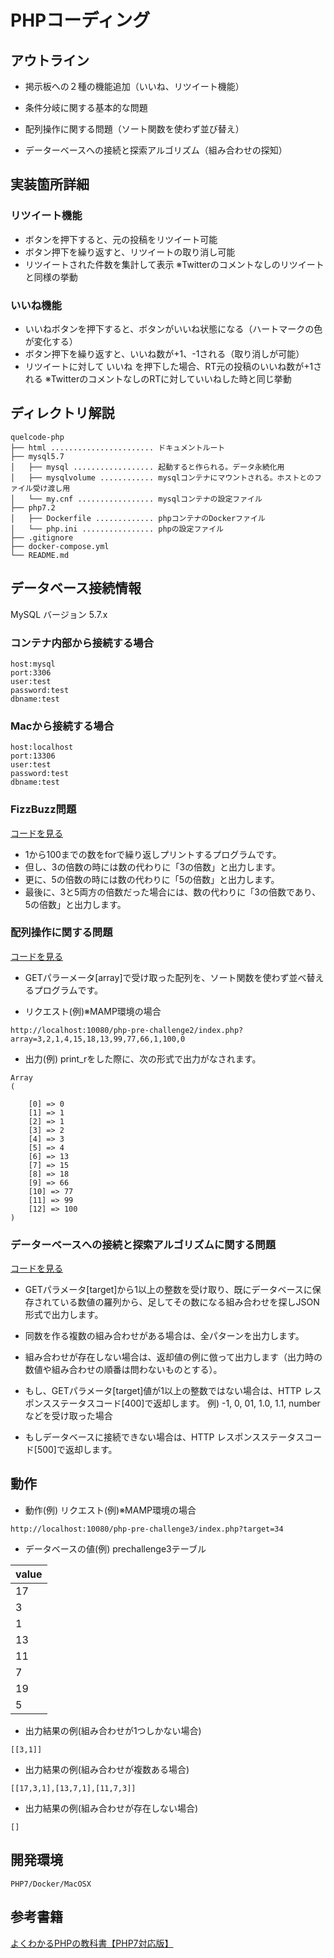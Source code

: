 # PHPコーディング

## アウトライン
- 掲示板への２種の機能追加（いいね、リツイート機能）

- 条件分岐に関する基本的な問題

- 配列操作に関する問題（ソート関数を使わず並び替え）

- データーベースへの接続と探索アルゴリズム（組み合わせの探知）

## 実装箇所詳細

### リツイート機能
- ボタンを押下すると、元の投稿をリツイート可能
- ボタン押下を繰り返すと、リツイートの取り消し可能
- リツイートされた件数を集計して表示
※Twitterのコメントなしのリツイートと同様の挙動

### いいね機能
- いいねボタンを押下すると、ボタンがいいね状態になる（ハートマークの色が変化する）
- ボタン押下を繰り返すと、いいね数が+1、-1される（取り消しが可能）
- リツイートに対して いいね を押下した場合、RT元の投稿のいいね数が+1される
※TwitterのコメントなしのRTに対していいねした時と同じ挙動

## ディレクトリ解説

```
quelcode-php
├── html ....................... ドキュメントルート
├── mysql5.7
│   ├── mysql .................. 起動すると作られる。データ永続化用
│   ├── mysqlvolume ............ mysqlコンテナにマウントされる。ホストとのファイル受け渡し用
│   └── my.cnf ................. mysqlコンテナの設定ファイル
├── php7.2
│   ├── Dockerfile ............. phpコンテナのDockerファイル
│   └── php.ini ................ phpの設定ファイル
├── .gitignore
├── docker-compose.yml
└── README.md
```

## データベース接続情報
MySQL バージョン 5.7.x


### コンテナ内部から接続する場合
```
host:mysql
port:3306
user:test
password:test
dbname:test
```

### Macから接続する場合
```
host:localhost
port:13306
user:test
password:test
dbname:test
```


### FizzBuzz問題

[コードを見る](https://github.com/KakoFujimoto/quelcode-php/blob/feature/php-pre-challenge1/html/php-pre-challenge1/index.php)

- 1から100までの数をforで繰り返しプリントするプログラムです。
- 但し、3の倍数の時には数の代わりに「3の倍数」と出力します。
- 更に、5の倍数の時には数の代わりに「5の倍数」と出力します。
- 最後に、3と5両方の倍数だった場合には、数の代わりに「3の倍数であり、5の倍数」と出力します。


### 配列操作に関する問題

[コードを見る](https://github.com/KakoFujimoto/quelcode-php/blob/feature/php-pre-challenge2/html/php-pre-challenge2/index.php)

- GETパラーメータ[array]で受け取った配列を、ソート関数を使わず並べ替えるプログラムです。

- リクエスト(例)※MAMP環境の場合
```
http://localhost:10080/php-pre-challenge2/index.php?array=3,2,1,4,15,18,13,99,77,66,1,100,0
```


- 出力(例)
print_rをした際に、次の形式で出力がなされます。

```
Array
(

    [0] => 0
    [1] => 1
    [2] => 1
    [3] => 2
    [4] => 3
    [5] => 4
    [6] => 13
    [7] => 15
    [8] => 18
    [9] => 66
    [10] => 77
    [11] => 99
    [12] => 100
)
```
### データーベースへの接続と探索アルゴリズムに関する問題 

[コードを見る](https://github.com/KakoFujimoto/quelcode-php/blob/master/html/php-pre-challenge3/index.php)

- GETパラメータ[target]から1以上の整数を受け取り、既にデータベースに保存されている数値の羅列から、足してその数になる組み合わせを探しJSON形式で出力します。
- 同数を作る複数の組み合わせがある場合は、全パターンを出力します。
- 組み合わせが存在しない場合は、返却値の例に倣って出力します（出力時の数値や組み合わせの順番は問わないものとする）。

- もし、GETパラメータ[target]値が1以上の整数ではない場合は、HTTP レスポンスステータスコード[400]で返却します。
例) -1,  0, 01, 1.0, 1.1,  number などを受け取った場合

- もしデータベースに接続できない場合は、HTTP レスポンスステータスコード[500]で返却します。

## 動作

- 動作(例)
リクエスト(例)※MAMP環境の場合
```
http://localhost:10080/php-pre-challenge3/index.php?target=34
```

- データベースの値(例)
prechallenge3テーブル

|value|
|:--|
|17|
|3|
|1|
|13|
|11|
|7|
|19|
|5|

- 出力結果の例(組み合わせが1つしかない場合)
```
[[3,1]]
```
- 出力結果の例(組み合わせが複数ある場合)
```
[[17,3,1],[13,7,1],[11,7,3]]
```
- 出力結果の例(組み合わせが存在しない場合)
```
[]
```

## 開発環境
```
PHP7/Docker/MacOSX
```

## 参考書籍
<a href="https://www.amazon.co.jp/%E3%82%88%E3%81%8F%E3%82%8F%E3%81%8B%E3%82%8BPHP%E3%81%AE%E6%95%99%E7%A7%91%E6%9B%B8-%E3%80%90PHP7%E5%AF%BE%E5%BF%9C%E7%89%88%E3%80%91-%E6%95%99%E7%A7%91%E6%9B%B8%E3%82%B7%E3%83%AA%E3%83%BC%E3%82%BA-%E3%81%9F%E3%81%AB%E3%81%90%E3%81%A1-%E3%81%BE%E3%81%93%E3%81%A8-ebook/dp/B07C3QQKTX/">よくわかるPHPの教科書【PHP7対応版】</a>
